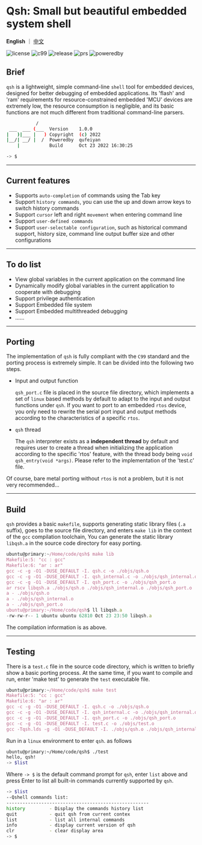 # Qsh: Small but beautiful embedded system shell

**English** ｜ [中文](README_ZH.md)  

![license](https://img.shields.io/badge/license-MIT-orange)
![c99](https://img.shields.io/badge/standard-C99-blue)
![release](https://img.shields.io/badge/release-1.0.0-green)
![prs](https://img.shields.io/badge/PRs-welcome-brightgreen)
![poweredby](https://img.shields.io/badge/powered%20by-qufeiyan-red)

## Brief
`qsh` is a lightweight, simple command-line `shell` tool for embedded devices, designed for better debugging of embedded applications. Its 'flash' and 'ram' requirements for resource-constrained embedded 'MCU' devices are extremely low, the resource consumption is negligible, and its basic functions are not much different from traditional command-line parsers.

```bash
           /
 ___  ___ (___  Version    1.0.0
|   )|___ |   ) Copyright  (c) 2022
|__/| __/ |  /  Poweredby  qufeiyan
    |           Build      Oct 23 2022 16:30:25

-> $
```

---
## Current features
- Supports `auto-completion` of commands using the Tab key
- Support `history commands`, you can use the up and down arrow keys to switch history commands
- Support `cursor` left and right `movement` when entering command line
- Support `user-defined commands`
- Support `user-selectable configuration`, such as historical command support, history size, command line output buffer size and other configurations

---
## To do list
- View global variables in the current application on the command line
- Dynamically modify global variables in the current application to cooperate with debugging
- Support privilege authentication
- Support Embedded file system 
- Support Embedded multithreaded debugging
- ...... 

---
## Porting
The implementation of `qsh` is fully compliant with the `C99` standard and the porting process is extremely simple. It can be divided into the following two steps.

- Input and output function
    
    `qsh_port.c` file is placed in the source file directory, which implements a set of `linux` based methods by default to adapt to the input and output functions under `qsh`. If you want to port to an embedded `rtos` device, you only need to rewrite the serial port input and output methods according to the characteristics of a specific `rtos`.

- `qsh` thread 

    The `qsh` interpreter exists as a **independent thread** by default and requires user to create a thread when initializing the application according to the specific 'rtos' feature, with the thread body being `void qsh_entry(void *args)`. Please refer to the implementation of the 'test.c' file.

Of course, bare metal porting without `rtos` is not a problem, but it is not very recommended...

---
## Build
`qsh` provides a basic `makefile`, supports generating static library files (`.a` suffix), goes to the source file directory, and enters `make lib` in the context of the `gcc` compilation toolchain, 
You can generate the static library `libqsh.a` in the source code directory for easy porting.

```js
ubuntu@primary:~/Home/code/qsh$ make lib
Makefile:5: "cc : gcc"
Makefile:6: "ar : ar"
gcc -c -g -O1 -DUSE_DEFAULT -I. qsh.c -o ./objs/qsh.o
gcc -c -g -O1 -DUSE_DEFAULT -I. qsh_internal.c -o ./objs/qsh_internal.o
gcc -c -g -O1 -DUSE_DEFAULT -I. qsh_port.c -o ./objs/qsh_port.o
ar rscv libqsh.a ./objs/qsh.o ./objs/qsh_internal.o ./objs/qsh_port.o
a - ./objs/qsh.o
a - ./objs/qsh_internal.o
a - ./objs/qsh_port.o
ubuntu@primary:~/Home/code/qsh$ ll libqsh.a 
-rw-rw-r-- 1 ubuntu ubuntu 62810 Oct 23 23:50 libqsh.a
```
The compilation information is as above.

---
## Testing 
There is a `test.c` file in the source code directory, which is written to briefly show a basic porting process.
At the same time, if you want to compile and run, enter 'make test' to generate the `test` executable file.

```js
ubuntu@primary:~/Home/code/qsh$ make test
Makefile:5: "cc : gcc"
Makefile:6: "ar : ar"
gcc -c -g -O1 -DUSE_DEFAULT -I. qsh.c -o ./objs/qsh.o
gcc -c -g -O1 -DUSE_DEFAULT -I. qsh_internal.c -o ./objs/qsh_internal.o
gcc -c -g -O1 -DUSE_DEFAULT -I. qsh_port.c -o ./objs/qsh_port.o
gcc -c -g -O1 -DUSE_DEFAULT -I. test.c -o ./objs/test.o
gcc -Tqsh.lds -g -O1 -DUSE_DEFAULT -I. ./objs/qsh.o ./objs/qsh_internal.o ./objs/qsh_port.o ./objs/test.o -o test
```
Run in a `linux` environment to enter `qsh`. as follows

```bash
ubuntu@primary:~/Home/code/qsh$ ./test
hello, qsh!
-> $list
```

Where `-> $` is the default command prompt for `qsh`, enter `list` above and press Enter to list all built-in commands currently supported by `qsh`.

```bash
-> $list
--Qshell commands list:
-----------------------------------------------------
history         - Display the commands history list
quit            - quit qsh from current contex
list            - list all internal commands
info            - display current version of qsh
clr             - clear display area
-> $
```



